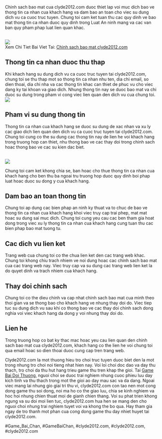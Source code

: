 <p>
		Chinh sach bao mat cua clyde2012.com duoc thiet lap voi muc dich bao ve thong tin ca nhan cua khach hang va dam bao an toan cho viec su dung dich vu ca cuoc truc tuyen. Chung toi cam ket tuan thu cac quy dinh ve bao mat thong tin ca nhan duoc quy dinh trong Luat An ninh mang va cac van ban quy pham phap luat lien quan khac.
	</p><br><img src="https://clyde2012.com/wp-content/uploads/2025/02/chinh-sach-bao-mat-16.webp"></br>
Xem Chi Tiet Bai Viet Tai: <a href="https://clyde2012.com/chinh-sach-bao-mat-clyde2012-com/">Chinh sach bao mat clyde2012.com</a><h2>Thong tin ca nhan duoc thu thap</h2><p>
		Khi khach hang su dung dich vu ca cuoc truc tuyen tai clyde2012.com, chung toi se thu thap mot so thong tin ca nhan nhu ten, dia chi email, so dien thoai, dia chi nha va cac thong tin khac can thiet de phuc vu cho viec dang ky tai khoan va giao dich. Nhung thong tin nay se duoc bao mat va chi duoc su dung trong pham vi cong viec lien quan den dich vu cua chung toi.
	<br><img src="https://clyde2012.com/wp-content/uploads/2025/02/chinh-sach-bao-mat-18.webp"></br><h2>Pham vi su dung thong tin</h2><p>
		Thong tin ca nhan cua khach hang se duoc su dung de xac nhan va xu ly cac giao dich lien quan den dich vu ca cuoc truc tuyen tai clyde2012.com. Chung toi cung co the su dung cac thong tin nay de lien he voi khach hang trong truong hop can thiet, nhu thong bao ve cac thay doi trong chinh sach hoac thong bao ve cac su kien dac biet.
	</p><br><img src="https://clyde2012.com/wp-content/uploads/2025/02/chinh-sach-bao-mat-17.webp"></br><p>
		Chung toi cam ket khong chia se, ban hoac cho thue thong tin ca nhan cua khach hang cho ben thu ba ngoai tru truong hop duoc quy dinh boi phap luat hoac duoc su dong y cua khach hang.
	<h2>Dam bao an toan thong tin</h2><p>
		Chung toi ap dung cac bien phap an ninh ky thuat va to chuc de bao ve thong tin ca nhan cua khach hang khoi viec truy cap trai phep, mat mat hoac su dung sai muc dich. Chung toi cung yeu cau cac ben tham gia hoat dong trong viec xu ly thong tin ca nhan cua khach hang cung tuan thu cac bien phap bao mat tuong tu.
	</p><h2>Cac dich vu lien ket</h2><p>
		Trang web cua chung toi co the chua lien ket den cac trang web khac. Chung toi khong chiu trach nhiem ve noi dung hoac cac chinh sach bao mat cua cac trang web nay. Viec truy cap va su dung cac trang web lien ket la do quyet dinh va trach nhiem cua khach hang.
	<h2>Thay doi chinh sach</h2><p>
		Chung toi co the dieu chinh va cap nhat chinh sach bao mat cua minh theo thoi gian va se thong bao cho khach hang ve nhung thay doi do. Viec tiep tuc su dung dich vu sau khi co thong bao ve cac thay doi chinh sach dong nghia voi viec khach hang da dong y voi nhung thay doi do.
	</p><h2>Lien he</h2><p>
		Trong truong hop co bat ky thac mac hoac yeu cau lien quan den chinh sach bao mat cua clyde2012.com, khach hang co the lien he voi chung toi qua email hoac so dien thoai duoc cung cap tren trang web.
	</p><p>Clyde2012.com la mot thuong hieu tro choi truc tuyen duoc biet den la mot trong nhung tro choi noi tieng nhat hien nay. Voi loi choi doc dao va day thu thach, tro choi da thu hut hang trieu game thu tren khap the gioi. Tai <a href="https://clyde2012.com/">Game Bai Doi Thuong</a>, nguoi choi se duoc trai nghiem nhung cuoc phieu luu day kich tinh va thu thach trong mot the gioi ao day mau sac va da dang. Ngoai viec mang lai nhung gio giai tri thu vi, clyde2012.com con tao nen mot cong dong game thu soi dong, noi ma ho co the giao luu, chia se kinh nghiem va hoc hoi nhung chien thuat moi de gianh chien thang. Voi su phat trien khong ngung va su doi moi lien tuc, clyde2012.com hua hen se mang den cho nguoi choi nhung trai nghiem tuyet voi va khong the bo qua. Hay tham gia ngay de tro thanh mot phan cua cong dong game thu day nhiet huyet tai clyde2012.com.</p>
#Game_Bai_Chan, #GameBaiChan, #clyde2012.com, #clyde2012.com, #clyde2012.com
